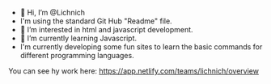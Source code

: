 - 👋 Hi, I’m @Lichnich
- I'm using the standard Git Hub "Readme" file.
- 👀 I’m interested in html and javascript development.
- 🌱 I’m currently learning Javascript.
- I'm currently developing some fun sites to learn the basic commands for different programming languages.

You can see hy work here: https://app.netlify.com/teams/lichnich/overview
